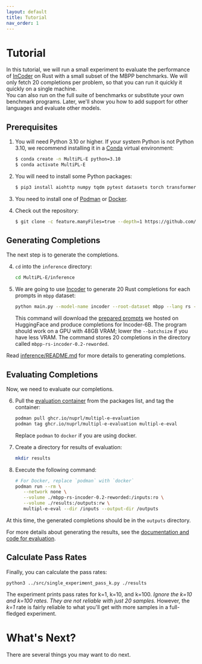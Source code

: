 ```yaml
---
layout: default
title: Tutorial
nav_order: 1
---
```


# Tutorial

In this tutorial, we will run a small experiment to evaluate the performance of
[InCoder] on Rust with a small subset of the MBPP benchmarks. 
We will only fetch 20 completions per problem, so that you
can run it quickly it quickly on a single machine.  
You can also run on the full suite of benchmarks or substitute your own
benchmark programs. Later, we'll show you how to add support for other languages
and evaluate other models.

## Prerequisites

1. You will need Python 3.10 or higher. If your system Python is not Python 3.10,
    we recommend installing it in a [Conda] virtual environment:

    ```bash
    $ conda create -n MultiPL-E python=3.10
    $ conda activate MultiPL-E
    ```

2. You will need to install some Python packages:

    ```bash
    $ pip3 install aiohttp numpy tqdm pytest datasets torch transformers
    ```

3. You need to install one of [Podman] or [Docker].

3. Check out the repository:    

   ```bash
   $ git clone -c feature.manyFiles=true --depth=1 https://github.com/nuprl/MultiPL-E
   ```

## Generating Completions

The next step is to generate the completions.

4. `cd` into the `inference` directory:
   ```bash
   cd MultiPL-E/inference 
   ```

5. We are going to use [Incoder] to generate 20 Rust completions for each prompts in `mbpp` dataset:

   ```bash
   python main.py --model-name incoder --root-dataset mbpp --lang rs --temperature 0.2 --batch-size 16 --completion-limit 20
   ```

   This command will download the [prepared prompts](https://huggingface.co/datasets/nuprl/MultiPL-E) we hosted on HuggingFace and produce completions for Incoder-6B.
   The program should work on a GPU with 48GB VRAM; lower the `--batchsize` if you have less VRAM.
   The command stores 20 completions in the directory called `mbpp-rs-incoder-0.2-reworded`.

Read [inference/README.md](https://github.com/nuprl/MultiPL-E/tree/main/inference) for more details to generating completions.

## Evaluating Completions

Now, we need to evaluate our completions.

6. Pull the [evaluation container](https://github.com/nuprl/MultiPL-E/pkgs/container/multipl-e-evaluation) from the packages list, and tag the container: 

   ```bash
   podman pull ghcr.io/nuprl/multipl-e-evaluation
   podman tag ghcr.io/nuprl/multipl-e-evaluation multipl-e-eval
   ```

   Replace `podman` to `docker` if you are using docker.

7. Create a directory for results of evaluation:

   ```bash
   mkdir results 
   ```

8. Execute the following command:

   ```bash
   # For Docker, replace `podman` with `docker`
   podman run --rm \
      --network none \
      --volume ./mbpp-rs-incoder-0.2-reworded:/inputs:ro \
      --volume ./results:/outputs:rw \
      multipl-e-eval --dir /inputs --output-dir /outputs
   ```

At this time, the generated completions should be in the `outputs` directory.

For more details about generating the results, see the [documentation and code for evaluation](https://github.com/nuprl/MultiPL-E/tree/main/evaluation).

## Calculate Pass Rates

Finally, you can calculate the pass rates:

```
python3 ../src/single_experiment_pass_k.py ./results
```

The experiment prints pass rates for k=1, k=10, and k=100. *Ignore the k=10 and
k=100 rates. They are not reliable with just 20 samples.* However, the *k=1*
rate is fairly reliable to what you'll get with more samples in a full-fledged
experiment.

# What's Next?

There are several things you may want to do next.

[Conda]: https://conda.io/
[Codex beta]: https://openai.com/blog/openai-codex/
[Incoder]: https://github.com/arjunguha/research_model_server
[Podman]: https://podman.io/
[Docker]: https://www.docker.com/